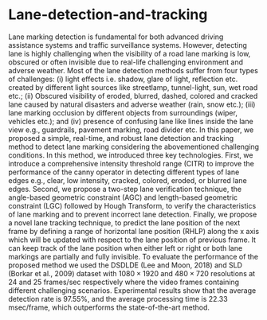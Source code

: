 # Lane-detection-and-tracking
Lane marking detection is fundamental for both advanced driving assistance systems and traffic surveillance systems. However, detecting lane is highly challenging when the visibility of a road lane marking is low, obscured or often invisible due to real-life challenging environment and adverse weather. Most of the lane detection methods suffer from four types of challenges: (i) light effects i.e. shadow, glare of light, reflection etc. created by different light sources like streetlamp, tunnel-light, sun, wet road etc.; (ii) Obscured visibility of eroded, blurred, dashed, colored and cracked lane caused by natural disasters and adverse weather (rain, snow etc.); (iii) lane marking occlusion by different objects from surroundings (wiper, vehicles etc.); and (iv) presence of confusing lane like lines inside the lane view e.g., guardrails, pavement marking, road divider etc. In this paper, we proposed a simple, real-time, and robust lane detection and tracking method to detect lane marking considering the abovementioned challenging conditions. In this method, we introduced three key technologies. First, we introduce a comprehensive intensity threshold range (CITR) to improve the performance of the canny operator in detecting different types of lane edges e.g., clear, low intensity, cracked, colored, eroded, or blurred lane edges. Second, we propose a two-step lane verification technique, the angle-based geometric constraint (AGC) and length-based geometric constraint (LGC) followed by Hough Transform, to verify the characteristics of lane marking and to prevent incorrect lane detection. Finally, we propose a novel lane tracking technique, to predict the lane position of the next frame by defining a range of horizontal lane position (RHLP) along the x axis which will be updated with respect to the lane position of previous frame. It can keep track of the lane position when either left or right or both lane markings are partially and fully invisible. To evaluate the performance of the proposed method we used the DSDLDE (Lee and Moon, 2018) and SLD (Borkar et al., 2009) dataset with $1080\times 1920$ and $480\times 720$ resolutions at 24 and 25 frames/sec respectively where the video frames containing different challenging scenarios. Experimental results show that the average detection rate is 97.55%, and the average processing time is 22.33 msec/frame, which outperforms the state-of-the-art method.
